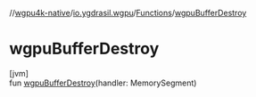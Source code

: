//[wgpu4k-native](../../../index.md)/[io.ygdrasil.wgpu](../index.md)/[Functions](index.md)/[wgpuBufferDestroy](wgpu-buffer-destroy.md)

# wgpuBufferDestroy

[jvm]\
fun [wgpuBufferDestroy](wgpu-buffer-destroy.md)(handler: MemorySegment)